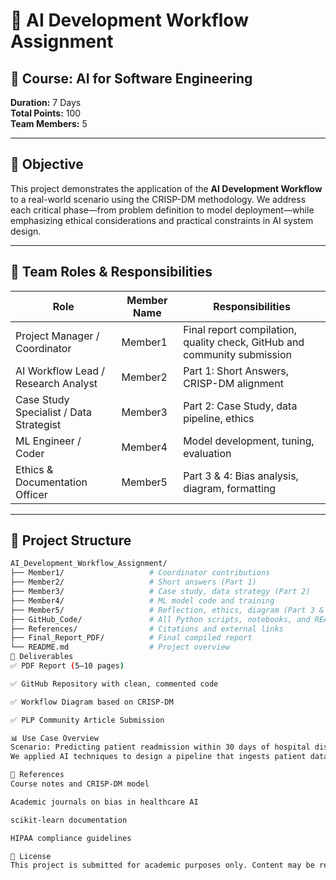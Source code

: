 # 🧠 AI Development Workflow Assignment

## 📘 Course: AI for Software Engineering  
**Duration:** 7 Days  
**Total Points:** 100  
**Team Members:** 5

---

## 🎯 Objective

This project demonstrates the application of the **AI Development Workflow** to a real-world scenario using the CRISP-DM methodology. We address each critical phase—from problem definition to model deployment—while emphasizing ethical considerations and practical constraints in AI system design.

---

## 👥 Team Roles & Responsibilities

| Role                        | Member Name | Responsibilities |
|-----------------------------|-------------|------------------|
| Project Manager / Coordinator | Member1     | Final report compilation, quality check, GitHub and community submission |
| AI Workflow Lead / Research Analyst | Member2 | Part 1: Short Answers, CRISP-DM alignment |
| Case Study Specialist / Data Strategist | Member3 | Part 2: Case Study, data pipeline, ethics |
| ML Engineer / Coder          | Member4     | Model development, tuning, evaluation |
| Ethics & Documentation Officer | Member5     | Part 3 & 4: Bias analysis, diagram, formatting |

---

## 📁 Project Structure

```bash
AI_Development_Workflow_Assignment/
├── Member1/                   # Coordinator contributions
├── Member2/                   # Short answers (Part 1)
├── Member3/                   # Case study, data strategy (Part 2)
├── Member4/                   # ML model code and training
├── Member5/                   # Reflection, ethics, diagram (Part 3 & 4)
├── GitHub_Code/               # All Python scripts, notebooks, and README
├── References/                # Citations and external links
├── Final_Report_PDF/          # Final compiled report
└── README.md                  # Project overview
🚀 Deliverables
✅ PDF Report (5–10 pages)

✅ GitHub Repository with clean, commented code

✅ Workflow Diagram based on CRISP-DM

✅ PLP Community Article Submission

📊 Use Case Overview
Scenario: Predicting patient readmission within 30 days of hospital discharge.
We applied AI techniques to design a pipeline that ingests patient data, applies preprocessing, builds a predictive model, and evaluates performance while adhering to ethical and legal constraints (e.g., HIPAA).

📎 References
Course notes and CRISP-DM model

Academic journals on bias in healthcare AI

scikit-learn documentation

HIPAA compliance guidelines

📝 License
This project is submitted for academic purposes only. Content may be reused with proper citation under the MIT License.